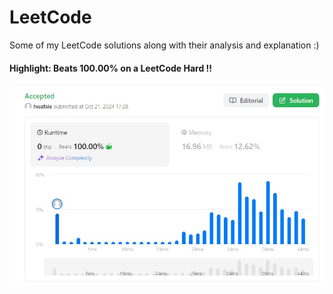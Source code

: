 # LeetCode
Some of my LeetCode solutions along with their analysis and explanation :)

#### Highlight: Beats 100.00% on a LeetCode Hard !!
<img src="LeetCode100.jpg" alt="100% Runtime">
